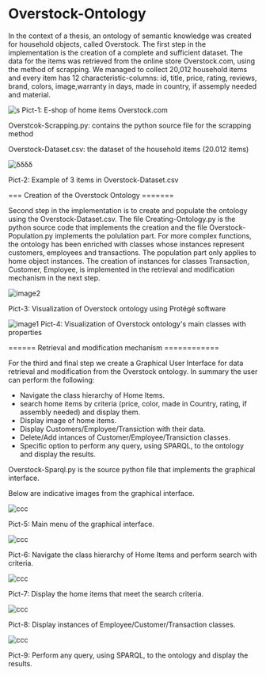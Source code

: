 # Overstock-Ontology

In the context of a thesis, an ontology of semantic knowledge was created for household objects, called Overstock. The first step in the implementation is the creation of a complete and sufficient dataset. The data for the items was retrieved from the online store Overstock.com, using the method of scrapping. We managed to collect 20,012 household items and every item has 12 characteristic-columns: id, title, price, rating, reviews, brand, colors, image,warranty in days, made in country, if assemply needed and material. 

![s](https://user-images.githubusercontent.com/128267473/228316134-2ebc1595-fcf1-4b19-b32a-4506dad78589.png)
Pict-1: E-shop of home items Overstock.com

Overstcok-Scrapping.py: contains the python source file for the scrapping method

Overstock-Dataset.csv: the dataset of the household items (20.012 items)

![δδδδ](https://user-images.githubusercontent.com/128267473/228316873-11ff2618-18da-4fe5-a309-2bb94df9fef6.png)

Pict-2: Example of 3 items in Overstock-Dataset.csv

=== Creation of the Overstock Ontology =======

Second step in the implementation is to create and populate the ontology using the Overstock-Dataset.csv. The file Creating-Ontology.py is the python source code that implements the creation and the file Overstock-Population.py implements the polulation part. For more complex functions, the ontology has been enriched with classes whose instances represent customers, employees and transactions. The population part only applies to home object instances. The creation of instances for classes Transaction, Customer, Employee,  is implemented in the retrieval and modification mechanism in the next step.

![image2](https://user-images.githubusercontent.com/128267473/228058762-ac581908-425d-4c3b-ad05-7b5e4db8c90d.png)

Pict-3: Visualization of Overstock ontology using Protégé software

![image1](https://user-images.githubusercontent.com/128267473/228059638-5a145707-851c-48c9-aa24-cd186258819b.png)
Pict-4: Visualization of Overstock ontology's main classes with properties

====== Retrieval and modification mechanism ============

For the third and final step we create a Graphical User Interface for data retrieval and modification from the Overstock ontology. In summary the user can perform the following:
- Navigate the class hierarchy of Home Items.
- search home items by criteria (price, color, made in Country, rating, if assembly needed) and display them.
- Display image of home items.
- Display Customers/Employee/Transiction with their data.
- Delete/Add intances of Customer/Employee/Transiction classes.
- Specific option to perform any query, using SPARQL, to the ontology and display the results.

Overstock-Sparql.py is the source python file that implements the graphical interface.

Below are indicative images from the graphical interface.

![ccc](https://user-images.githubusercontent.com/128267473/228337153-70dd8878-536e-4cbd-95d5-b52a81158b81.png)

Pict-5: Main menu of the graphical interface.

![ccc](https://user-images.githubusercontent.com/128267473/228337586-b65b8c2a-dea7-4cd6-bcab-3fbad3f9d18e.png)

Pict-6: Navigate the class hierarchy of Home Items and perform search with criteria.

![ccc](https://user-images.githubusercontent.com/128267473/228343776-dd2ab661-0811-4d35-8dca-3ad8784ce482.png)

Pict-7: Display the home items that meet the search criteria.

![ccc](https://user-images.githubusercontent.com/128267473/228340811-67294211-d206-4247-81d7-2eaa73a57779.png)

Pict-8: Display instances of Employee/Customer/Transaction classes.


![ccc](https://user-images.githubusercontent.com/128267473/228338050-a807de42-2438-48ad-86b7-124e05254b2e.png)

Pict-9: Perform any query, using SPARQL, to the ontology and display the results.



